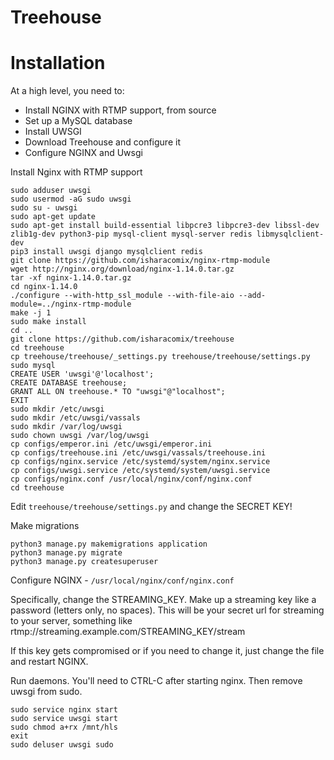 # Treehouse

# Installation
At a high level, you need to:

 * Install NGINX with RTMP support, from source
 * Set up a MySQL database
 * Install UWSGI
 * Download Treehouse and configure it
 * Configure NGINX and Uwsgi

Install Nginx with RTMP support

    sudo adduser uwsgi
    sudo usermod -aG sudo uwsgi
    sudo su - uwsgi
    sudo apt-get update
    sudo apt-get install build-essential libpcre3 libpcre3-dev libssl-dev zlib1g-dev python3-pip mysql-client mysql-server redis libmysqlclient-dev
    pip3 install uwsgi django mysqlclient redis
    git clone https://github.com/isharacomix/nginx-rtmp-module
    wget http://nginx.org/download/nginx-1.14.0.tar.gz
    tar -xf nginx-1.14.0.tar.gz
    cd nginx-1.14.0
    ./configure --with-http_ssl_module --with-file-aio --add-module=../nginx-rtmp-module
    make -j 1
    sudo make install
    cd ..
    git clone https://github.com/isharacomix/treehouse
    cd treehouse
    cp treehouse/treehouse/_settings.py treehouse/treehouse/settings.py
    sudo mysql
    CREATE USER 'uwsgi'@'localhost';
    CREATE DATABASE treehouse;
    GRANT ALL ON treehouse.* TO "uwsgi"@"localhost";
    EXIT
    sudo mkdir /etc/uwsgi
    sudo mkdir /etc/uwsgi/vassals
    sudo mkdir /var/log/uwsgi
    sudo chown uwsgi /var/log/uwsgi
    cp configs/emperor.ini /etc/uwsgi/emperor.ini
    cp configs/treehouse.ini /etc/uwsgi/vassals/treehouse.ini
    cp configs/nginx.service /etc/systemd/system/nginx.service
    cp configs/uwsgi.service /etc/systemd/system/uwsgi.service
    cp configs/nginx.conf /usr/local/nginx/conf/nginx.conf
    cd treehouse

Edit `treehouse/treehouse/settings.py` and change the SECRET KEY!

Make migrations

    python3 manage.py makemigrations application
    python3 manage.py migrate
    python3 manage.py createsuperuser

Configure NGINX - `/usr/local/nginx/conf/nginx.conf`

Specifically, change the STREAMING_KEY. Make up a streaming key like a password
(letters only, no spaces). This will be your secret url for streaming to your
server, something like rtmp://streaming.example.com/STREAMING_KEY/stream

If this key gets compromised or if you need to change it, just change the file
and restart NGINX.

Run daemons. You'll need to CTRL-C after starting nginx. Then remove uwsgi from
sudo.

    sudo service nginx start
    sudo service uwsgi start
    sudo chmod a+rx /mnt/hls
    exit
    sudo deluser uwsgi sudo
